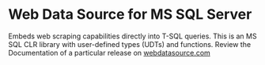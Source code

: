 # Web Data Source for MS SQL Server

Embeds web scraping capabilities directly into T-SQL queries. This is an MS SQL CLR library with user-defined types (UDTs) and functions. Review the Documentation of a particular release on [webdatasource.com](https://webdatasource.com/releases/)